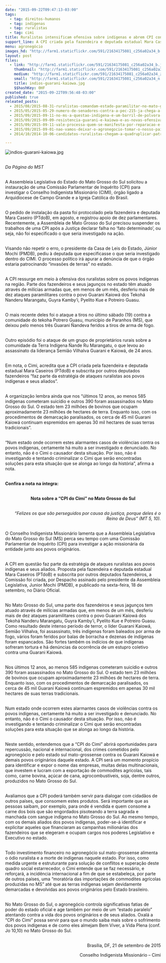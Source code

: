 ```yaml
---
date: "2015-09-22T09:47:13-03:00"
tags:
  - tag: direitos-humanos
  - tag: indígenas
  - tag: ruralistas
  - tag: cimi
title: Ruralistas intensificam ofensiva sobre indígenas e abrem CPI contra o Cimi no MS
support_line: A CPI criada pela fazendeira e deputada estadual Mara Caseiros (PTdoB) e subscrita por outros deputados fazendeiros faz parte da estratégia de ataques ruralistas aos povos indígenas.
menu: agronegócio
images_hd: "http://farm1.staticflickr.com/591/21634175081_c256a02a34_b.jpg"
layout: post
files:
  - link: "http://farm1.staticflickr.com/591/21634175081_c256a02a34_b.jpg"
    thumbnail: "http://farm1.staticflickr.com/591/21634175081_c256a02a34_t.jpg"
    medium: "http://farm1.staticflickr.com/591/21634175081_c256a02a34_z.jpg"
    small: "http://farm1.staticflickr.com/591/21634175081_c256a02a34_n.jpg"
    title: indios-guarani-kaiowa.jpg
    $$hashKey: 0HF
created_date: "2015-09-22T09:56:48-03:00"
published: true
releated_posts:
  - 2015/08/2015-08-31-ruralistas-comandam-estado-paramilitar-no-mato-grosso-do-sul-afirma-cimi.md
  - 2015/05/2015-05-29-numero-de-senadores-contra-a-pec-215-ja-chega-a-48.md
  - 2015/09/2015-09-11-no-ms-a-questao-indigena-e-um-barril-de-polvora-prestes-a-explodir.md
  - 2015/09/2015-09-09-resistencia-guarani-e-kaiowa-e-as-novas-ofensivas-contra-os-direitos-indigenas-no-ms.md
  - 2015/09/2015-09-11-vale-processa-quem-se-manifesta-por-reparacao-e-emprego.md
  - 2015/09/2015-09-01-nao-vamos-deixar-o-agronegocio-tomar-o-nosso-pais-afirma-cacique-babau-tupinamba.md
  - 2014/10/2014-10-06-candidatos-ruralistas-chegam-a-quadruplicar-patrimonios.md

---
```

<p><img alt="indios-guarani-kaiowa.jpg" src="http://farm1.staticflickr.com/591/21634175081_c256a02a34_b.jpg" /></p>

<p><br />
<em>Da P&aacute;gina do MST</em></p>

<p><br />
A Assembleia Legislativa do Estado do Mato Grosso do Sul solicitou a instaura&ccedil;&atilde;o de uma Comiss&atilde;o Parlamentar de Inqu&eacute;rito (CPI) para investigar o Conselho Indigenista Mission&aacute;rio (CIMI), &oacute;rg&atilde;o ligado a Arquidiocese de Campo Grande e a Igreja Cat&oacute;lica do Brasil.</p>

<p><br />
O pedido de instala&ccedil;&atilde;o da pasta foi protocolado pela fazendeira e deputada Mara Caseiro (PTdoB), em agosto, e registrou apoio de dez parlamentares. Recentemente, a Assembleia de Mato Grosso do Sul precisou suspender os trabalhos de uma CPI ap&oacute;s a Justi&ccedil;a declarar falha no &lsquo;fato determinado&rsquo;, ou seja, n&atilde;o foi especificado o que seria investigado na a&ccedil;&atilde;o.&nbsp;</p>

<p><br />
Visando n&atilde;o repetir o erro, o presidente da Casa de Leis do Estado, J&uacute;nior Mochi (PMDB), pediu &agrave; deputada que especificasse o que seria investigado dentro do CIMI. O processo pol&iacute;tico ir&aacute; apurar a den&uacute;ncia de que o &oacute;rg&atilde;o estaria patrocinando &ldquo;invas&otilde;es de terras&rdquo; no estado.</p>

<p><br />
A CPI ressurge em meio &agrave; ofensiva dos ruralistas sobre os povos ind&iacute;genas na regi&atilde;o. Parte dos fazendeiros e seus jagun&ccedil;os no estado t&ecirc;m atuado atrav&eacute;s de mil&iacute;cias armadas que, em menos de um m&ecirc;s, desferiu mais de dez ataques paramilitares contra o povo Guarani Kaiow&aacute; dos Tekoh&aacute; Nanderu Marangatu, Guyra Kamby&rsquo;i, Pyelito Kue e Potreiro Guasu.</p>

<p><br />
O mais recente deles foi o ataque a tiros no &uacute;ltimo s&aacute;bado (19) contra a comunidade do tekoha Potrero Guasu, munic&iacute;pio de Paranhos (MS), que deixou pelo menos tr&ecirc;s Guarani &Ntilde;andeva feridos a tiros de arma de fogo.</p>

<p><br />
Outro epis&oacute;dio foi o ataque de um grupo de propriet&aacute;rios rurais sobre a comunidade da Terra Ind&iacute;gena &Ntilde;ande Ru Marangatu, o que levou ao assassinato da lideran&ccedil;a Semi&atilde;o Vilhalva Guarani e Kaiow&aacute;, de 24 anos.</p>

<p><br />
Em nota, o Cimi, acredita que a CPI criada pela fazendeira e deputada estadual Mara Caseiros (PTdoB) e subscrita por outros deputados fazendeiros &ldquo;faz parte da estrat&eacute;gia de ataques ruralistas aos povos ind&iacute;genas e seus aliados&rdquo;.</p>

<p><br />
A organiza&ccedil;&atilde;o lembra ainda que nos &ldquo;&uacute;ltimos 12 anos, ao menos 585 ind&iacute;genas cometeram suic&iacute;dio e outros 390 foram assassinados no Mato Grosso do Sul. O estado tem 23 milh&otilde;es de bovinos que ocupam aproximadamente 23 milh&otilde;es de hectares de terra. Enquanto isso, com os procedimentos de demarca&ccedil;&atilde;o paralisados, os cerca de 45 mil Guarani Kaiow&aacute; continuam espremidos em apenas 30 mil hectares de suas terras tradicionais&rdquo;.</p>

<p><br />
&ldquo;Num estado onde ocorrem estes alarmantes casos de viol&ecirc;ncias contra os povos ind&iacute;genas, certamente h&aacute; muito a ser investigado e denunciado. No entanto, n&atilde;o &eacute; o Cimi o causador desta situa&ccedil;&atilde;o. Por isso, n&atilde;o &eacute; investigando e tentando criminalizar o Cimi que ser&atilde;o encontradas solu&ccedil;&otilde;es para esta situa&ccedil;&atilde;o que se alonga ao longo da hist&oacute;ria&rdquo;, afirma a nota.</p>

<p><br />
<strong>Confira a nota na &iacute;ntegra:</strong></p>

<p style="text-align: center;"><br />
<strong>Nota sobre a &ldquo;CPI do Cimi&rdquo; no Mato Grosso do Sul</strong></p>

<p style="text-align: right;"><br />
<em>&ldquo;Felizes os que s&atilde;o perseguidos por causa da justi&ccedil;a, porque deles &eacute; o Reino de Deus&rdquo; (MT 5, 10).</em></p>

<p><br />
O Conselho Indigenista Mission&aacute;rio lamenta que a Assembleia Legislativa do Mato Grosso do Sul (MS) perca seu tempo com uma Comiss&atilde;o Parlamentar de Inqu&eacute;rito (CPI) para investigar a a&ccedil;&atilde;o mission&aacute;ria da entidade junto aos povos origin&aacute;rios.</p>

<p><br />
A CPI em quest&atilde;o faz parte da estrat&eacute;gia de ataques ruralistas aos povos ind&iacute;genas e seus aliados. Proposta pela fazendeira e deputada estadual Mara Caseiros (PTdoB) e subscrita por outros deputados fazendeiros, a Comiss&atilde;o foi criada, por Despacho assinado pelo presidente da Assembleia Legislativa, Junior Mochi (PMDB), e publicado na sexta-feira, 18 de setembro, no Di&aacute;rio Oficial.</p>

<p><br />
No Mato Grosso do Sul, uma parte dos fazendeiros e seus jagun&ccedil;os tem atuado atrav&eacute;s de mil&iacute;cias armadas que, em menos de um m&ecirc;s, desferiu mais de dez ataques paramilitares contra o povo Guarani Kaiow&aacute; dos Tekoh&aacute; Nanderu Marangatu, Guyra Kamby&rsquo;i, Pyelito Kue e Potreiro Guasu. Como resultado deste intenso per&iacute;odo de terror, o l&iacute;der Guarani Kaiow&aacute;, Semi&atilde;o Vilhalva, foi assassinato, tr&ecirc;s ind&iacute;genas foram baleados por arma de fogo, v&aacute;rios foram feridos por balas de borracha e dezenas de ind&iacute;genas foram espancados. S&atilde;o fortes tamb&eacute;m os ind&iacute;cios de que ind&iacute;genas sofreram tortura e h&aacute; den&uacute;ncias da ocorr&ecirc;ncia de um estupro coletivo contra uma Guarani Kaiow&aacute;.</p>

<p><br />
Nos &uacute;ltimos 12 anos, ao menos 585 ind&iacute;genas cometeram suic&iacute;dio e outros 390 foram assassinados no Mato Grosso do Sul. O estado tem 23 milh&otilde;es de bovinos que ocupam aproximadamente 23 milh&otilde;es de hectares de terra. Enquanto isso, com os procedimentos de demarca&ccedil;&atilde;o paralisados, os cerca de 45 mil Guarani Kaiow&aacute; continuam espremidos em apenas 30 mil hectares de suas terras tradicionais.</p>

<p><br />
Num estado onde ocorrem estes alarmantes casos de viol&ecirc;ncias contra os povos ind&iacute;genas, certamente h&aacute; muito a ser investigado e denunciado. No entanto, n&atilde;o &eacute; o Cimi o causador desta situa&ccedil;&atilde;o. Por isso, n&atilde;o &eacute; investigando e tentando criminalizar o Cimi que ser&atilde;o encontradas solu&ccedil;&otilde;es para esta situa&ccedil;&atilde;o que se alonga ao longo da hist&oacute;ria.</p>

<p><br />
Neste sentido, entendemos que a &ldquo;CPI do Cimi&rdquo; abrir&aacute; oportunidades para repercuss&atilde;o, nacional e internacional, dos crimes cometidos pelo agroneg&oacute;cio e pelo estado sul mato-grossense contra os Guarani Kaiow&aacute; e demais povos origin&aacute;rios daquele estado. A CPI ser&aacute; um momento prop&iacute;cio para identificar e expor o nome das empresas, muitas delas multinacionais, que investem e lucram com a exporta&ccedil;&atilde;o de commodites agr&iacute;colas, tais como, carne bovina, a&ccedil;&uacute;car de cana, agrocombust&iacute;veis, soja, dentre outros, produzidos no Mato Grosso do Sul.</p>

<p><br />
Avaliamos que a CPI poder&aacute; tamb&eacute;m servir para dialogar com cidad&atilde;os de outros pa&iacute;ses, que consomem estes produtos. Ser&aacute; importante que as pessoas saibam, por exemplo, para onde &eacute; vendida e quem consome a carne dos bois que s&atilde;o engordados pisoteando a terra sagrada e manchada com sangue ind&iacute;gena no Mato Grosso do Sul. Ao mesmo tempo, com os demais aliados dos povos ind&iacute;genas, poder-se-&aacute; identificar e explicitar aqueles que financiaram as campanhas milion&aacute;rias dos fazendeiros que se elegeram e ocupam cargos nos poderes Legislativo e Executivo no estado.</p>

<p><br />
Todo investimento financeiro no agroneg&oacute;cio sul mato-grossense alimenta o &oacute;dio ruralista e a morte de ind&iacute;genas naquele estado. Por isso, como medida urgente e estruturante para solu&ccedil;&atilde;o de conflitos e supera&ccedil;&atilde;o deste quadro social estarrecedor, o Cimi entende que se faz necess&aacute;rio, e refor&ccedil;ar&aacute;, a incid&ecirc;ncia internacional a fim de que se estabele&ccedil;a, por parte de outros pa&iacute;ses, uma &ldquo;morat&oacute;ria das importa&ccedil;&otilde;es de commodites agr&iacute;colas produzidas no MS&rdquo; at&eacute; que as terras ind&iacute;genas sejam devidamente demarcadas e devolvidas aos povos origin&aacute;rios pelo Estado brasileiro.</p>

<p><br />
No Mato Grosso do Sul, o agroneg&oacute;cio controla significativas fatias de poder do estado oficial e age tamb&eacute;m por meio de um &ldquo;estado paralelo&rdquo; atentando contra a vida dos povos origin&aacute;rios e de seus aliados. Oxal&aacute; a &ldquo;CPI do Cimi&rdquo; possa servir para que o mundo saiba mais sobre o sofrimento dos povos ind&iacute;genas e de como eles almejam Bem Viver, a Vida Plena (conf. Jo 10,10) no Mato Grosso do Sul.</p>

<p style="text-align: right;"><br />
Bras&iacute;lia, DF, 21 de setembro de 2015</p>

<p style="text-align: right;">Conselho Indigenista Mission&aacute;rio &ndash; Cimi</p>

<p>&nbsp;</p>
